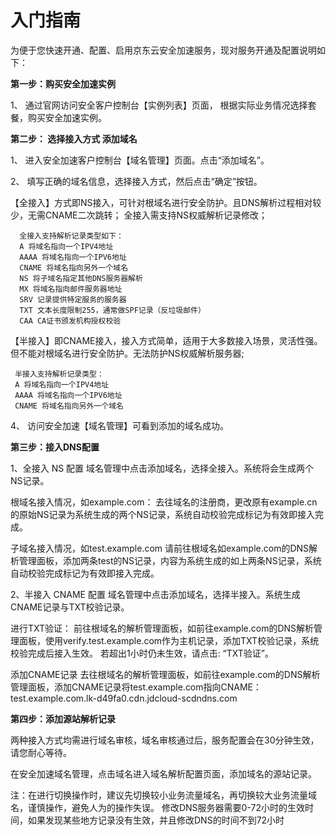 # 入门指南

 为便于您快速开通、配置、启用京东云安全加速服务，现对服务开通及配置说明如下：

   **第一步：购买安全加速实例**


  1、 通过官网访问安全客户控制台【实例列表】页面，
    根据实际业务情况选择套餐，购买安全加速实例。

   **第二步： 选择接入方式 添加域名**

  1、 进入安全加速客户控制台【域名管理】页面。点击“添加域名”。

  2、 填写正确的域名信息，选择接入方式，然后点击“确定”按钮。

   【全接入】方式即NS接入，可针对根域名进行安全防护。且DNS解析过程相对较少，无需CNAME二次跳转；
   全接入需支持NS权威解析记录修改；
      
      全接入支持解析记录类型如下：
      A 将域名指向一个IPV4地址
      AAAA 将域名指向一个IPV6地址
      CNAME 将域名指向另外一个域名
      NS 将子域名指定其他DNS服务器解析
      MX 将域名指向邮件服务器地址
      SRV 记录提供特定服务的服务器
      TXT 文本长度限制255，通常做SPF记录（反垃圾邮件）
      CAA CA证书颁发机构授权校验

   【半接入】即CNAME接入，接入方式简单，适用于大多数接入场景，灵活性强。但不能对根域名进行安全防护。无法防护NS权威解析服务器;
       
     半接入支持解析记录类型：
     A 将域名指向一个IPV4地址
     AAAA 将域名指向一个IPV6地址
     CNAME 将域名指向另外一个域名
     
  4、 访问安全加速【域名管理】可看到添加的域名成功。
  
  **第三步：接入DNS配置**

  1、全接入 NS 配置
  域名管理中点击添加域名，选择全接入。系统将会生成两个NS记录。
  
  根域名接入情况，如example.com：
  去往域名的注册商，更改原有example.cn的原始NS记录为系统生成的两个NS记录，系统自动校验完成标记为有效即接入完成。
  
  子域名接入情况，如test.example.com
  请前往根域名如example.com的DNS解析管理面板，添加两条test的NS记录，内容为系统生成的如上两条NS记录，系统自动校验完成标记为有效即接入完成。
  
  2、半接入 CNAME 配置
  域名管理中点击添加域名，选择半接入。系统生成CNAME记录与TXT校验记录。
 
  进行TXT验证：
  前往根域名的解析管理面板，如前往example.com的DNS解析管理面板，使用verify.test.example.com作为主机记录，添加TXT校验记录，系统校验完成后接入生效。
  若超出1小时仍未生效，请点击: “TXT验证”。
  
  添加CNAME记录
  去往根域名的解析管理面板，如前往example.com的DNS解析管理面板，添加CNAME记录将test.example.com指向CNAME：test.example.com.lk-d49fa0.cdn.jdcloud-scdndns.com

  **第四步：添加源站解析记录**

  两种接入方式均需进行域名审核，域名审核通过后，服务配置会在30分钟生效，请您耐心等待。

  在安全加速域名管理，点击域名进入域名解析配置页面，添加域名的源站记录。

  注：在进行切换操作时，建议先切换较小业务流量域名，再切换较大业务流量域名，谨慎操作，避免人为的操作失误。
      修改DNS服务器需要0-72小时的生效时间，如果发现某些地方记录没有生效，并且修改DNS的时间不到72小时

